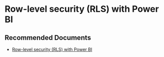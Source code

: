   <properties
	pageTitle="configure row-level security (rls)"
	description="configure row-level security (rls)"
	service="microsoft.PowerBIDedicated"
	resource="capacities"
	authors="pjfreitas"
	ms.author="pfreitas"	
	displayOrder="870"
	selfHelpType="generic"
	supportTopicIds="32628079"
	productPesIds="16334"
	cloudEnvironments="public, MoonCake, fairfax" 
	articleId="db94c744-22a9-888d-c4c5-43bb1fab6212"
	ownershipId="PowerBI_PowerBI"
/>

# Row-level security (RLS) with Power BI

## **Recommended Documents**

* [Row-level security (RLS) with Power BI](https://docs.microsoft.com/power-bi/service-admin-rls)
